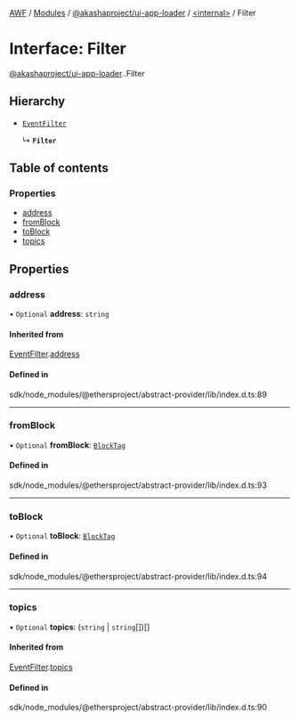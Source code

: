 [AWF](../README.md) / [Modules](../modules.md) / [@akashaproject/ui-app-loader](../modules/akashaproject_ui_app_loader.md) / [<internal\>](../modules/akashaproject_ui_app_loader._internal_.md) / Filter

# Interface: Filter

[@akashaproject/ui-app-loader](../modules/akashaproject_ui_app_loader.md).[<internal>](../modules/akashaproject_ui_app_loader._internal_.md).Filter

## Hierarchy

- [`EventFilter`](akashaproject_ui_app_loader._internal_.EventFilter.md)

  ↳ **`Filter`**

## Table of contents

### Properties

- [address](akashaproject_ui_app_loader._internal_.Filter.md#address)
- [fromBlock](akashaproject_ui_app_loader._internal_.Filter.md#fromblock)
- [toBlock](akashaproject_ui_app_loader._internal_.Filter.md#toblock)
- [topics](akashaproject_ui_app_loader._internal_.Filter.md#topics)

## Properties

### address

• `Optional` **address**: `string`

#### Inherited from

[EventFilter](akashaproject_ui_app_loader._internal_.EventFilter.md).[address](akashaproject_ui_app_loader._internal_.EventFilter.md#address)

#### Defined in

sdk/node_modules/@ethersproject/abstract-provider/lib/index.d.ts:89

___

### fromBlock

• `Optional` **fromBlock**: [`BlockTag`](../modules/akashaproject_ui_app_loader._internal_.md#blocktag)

#### Defined in

sdk/node_modules/@ethersproject/abstract-provider/lib/index.d.ts:93

___

### toBlock

• `Optional` **toBlock**: [`BlockTag`](../modules/akashaproject_ui_app_loader._internal_.md#blocktag)

#### Defined in

sdk/node_modules/@ethersproject/abstract-provider/lib/index.d.ts:94

___

### topics

• `Optional` **topics**: (`string` \| `string`[])[]

#### Inherited from

[EventFilter](akashaproject_ui_app_loader._internal_.EventFilter.md).[topics](akashaproject_ui_app_loader._internal_.EventFilter.md#topics)

#### Defined in

sdk/node_modules/@ethersproject/abstract-provider/lib/index.d.ts:90
